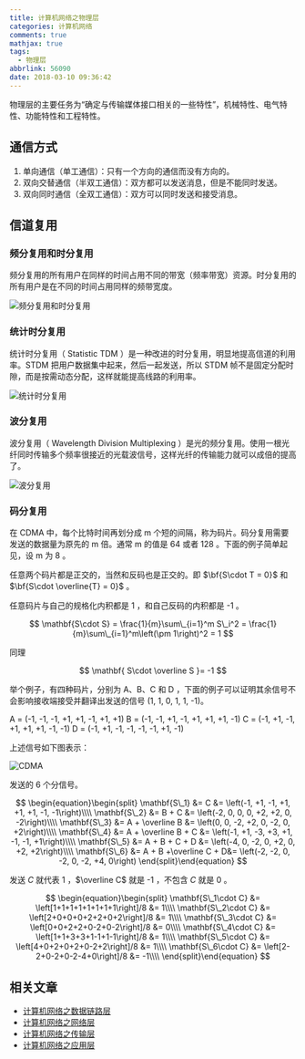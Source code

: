 ```yaml
---
title: 计算机网络之物理层
categories: 计算机网络
comments: true
mathjax: true
tags:
  - 物理层
abbrlink: 56090
date: 2018-03-10 09:36:42
---
```


物理层的主要任务为“确定与传输媒体接口相关的一些特性”，机械特性、电气特性、功能特性和工程特性。

<!--more-->

## 通信方式

1. 单向通信（单工通信）：只有一个方向的通信而没有方向的。
2. 双向交替通信（半双工通信）：双方都可以发送消息，但是不能同时发送。
3. 双向同时通信（全双工通信）：双方可以同时发送和接受消息。

## 信道复用

### 频分复用和时分复用

频分复用的所有用户在同样的时间占用不同的带宽（频率带宽）资源。时分复用的所有用户是在不同的时间占用同样的频带宽度。

![频分复用和时分复用](FDM-TDM.jpg "频分复用和时分复用")

### 统计时分复用

统计时分复用（ Statistic TDM ）是一种改进的时分复用，明显地提高信道的利用率。STDM 把用户数据集中起来，然后一起发送，所以 STDM 帧不是固定分配时隙，而是按需动态分配，这样就能提高线路的利用率。

![统计时分复用](STDM.png "统计时分复用")

### 波分复用

波分复用（ Wavelength Division Multiplexing ）是光的频分复用。使用一根光纤同时传输多个频率很接近的光载波信号，这样光纤的传输能力就可以成倍的提高了。

![波分复用](WDM.svg "波分复用")

### 码分复用

在 CDMA 中，每个比特时间再划分成 m 个短的间隔，称为码片。码分复用需要发送的数据量为原先的 m 倍。通常 m 的值是 64 或者 128 。下面的例子简单起见，设 m 为 8 。

任意两个码片都是正交的，当然和反码也是正交的。即 $\bf{S\cdot T = 0}$ 和 $\bf{S\cdot \overline{T} = 0}$ 。  

任意码片与自己的规格化内积都是 1 ，和自己反码的内积都是 -1 。

$$
\mathbf{S\cdot S} = \frac{1}{m}\sum\_{i=1}^m S\_i^2 = \frac{1}{m}\sum\_{i=1}^m\left(\pm 1\right)^2 = 1
$$

同理

$$
\mathbf{ S\cdot \overline S }= -1
$$

举个例子，有四种码片，分别为 A、B、C 和 D ，下面的例子可以证明其余信号不会影响接收端接受并翻译出发送的信号 (1, 1, 0, 1, 1, -1)。

A = (-1, -1, -1, +1, +1, -1, +1, +1)
B = (-1, -1, +1, -1, +1, +1, +1, -1)
C = (-1, +1, -1, +1, +1, +1, -1, -1)
D = (-1, +1, -1, -1, -1, -1, +1, -1)

上述信号如下图表示：

![CDMA](CDMA.png)

发送的 6 个分信号。

$$
\begin{equation}\begin{split}
\mathbf{S\_1} &= C &= \left(-1, +1, -1, +1, +1, +1, -1, -1\right)\\\\
\mathbf{S\_2} &= B + C &= \left(-2,  0,  0,  0, +2, +2,  0, -2\right)\\\\
\mathbf{S\_3} &= A + \overline B &= \left(0,  0, -2, +2,  0, -2,  0, +2\right)\\\\
\mathbf{S\_4} &= A + \overline B + C &= \left(-1, +1, -3, +3, +1, -1, -1, +1\right)\\\\
\mathbf{S\_5} &= A + B + C + D &= \left(-4,  0, -2, 0, +2, 0, +2, +2\right)\\\\
\mathbf{S\_6} &= A + B +\overline C + D&= \left(-2, -2, 0, -2,  0, -2, +4, 0\right)
\end{split}\end{equation}
$$

发送 $C$ 就代表 1 ，$\overline C$ 就是 -1 ，不包含 $C$ 就是 0 。

$$
\begin{equation}\begin{split}
\mathbf{S\_1\cdot C} &= \left[1+1+1+1+1+1+1+1\right]/8 &= 1\\\\
\mathbf{S\_2\cdot C} &= \left[2+0+0+0+2+2+0+2\right]/8 &= 1\\\\
\mathbf{S\_3\cdot C} &= \left[0+0+2+2+0-2+0-2\right]/8 &= 0\\\\
\mathbf{S\_4\cdot C} &= \left[1+1+3+3+1-1+1-1\right]/8 &= 1\\\\
\mathbf{S\_5\cdot C} &= \left[4+0+2+0+2+0-2+2\right]/8 &= 1\\\\
\mathbf{S\_6\cdot C} &= \left[2-2+0-2+0-2-4+0\right]/8 &= -1\\\\
\end{split}\end{equation}
$$ 

## 相关文章

- [计算机网络之数据链路层](/posts/41350/)
- [计算机网络之网络层](/posts/57730/)
- [计算机网络之传输层](/posts/62904/)
- [计算机网络之应用层](/posts/37204/)
